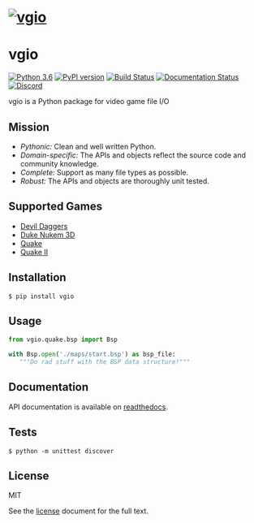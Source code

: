 # [![vgio](https://raw.githubusercontent.com/joshuaskelly/vgio/master/.media/logo.svg?sanitize=true)](https://github.com/JoshuaSkelly/vgio)

# vgio

[![Python 3.6](https://img.shields.io/badge/python-3.6-blue.svg)]() [![PyPI version](https://badge.fury.io/py/vgio.svg)](https://pypi.python.org/pypi/vgio) [![Build Status](https://img.shields.io/travis/joshuaskelly/vgio/master.svg?label=tests)](https://travis-ci.org/joshuaskelly/vgio) [![Documentation Status](https://readthedocs.org/projects/vgio/badge/?version=latest)](http://vgio.readthedocs.io/en/latest) [![Discord](https://img.shields.io/badge/discord-chat-7289DA.svg)](https://discord.gg/KvwmdXA)

vgio is a Python package for video game file I/O

## Mission

- *Pythonic:* Clean and well written Python.
- *Domain-specific:* The APIs and objects reflect the source code and community knowledge.
- *Complete:* Support as many file types as possible.
- *Robust:* The APIs and objects are thoroughly unit tested.

## Supported Games

- [Devil Daggers](./vgio/devildaggers)
- [Duke Nukem 3D](./vgio/duke3d)
- [Quake](./vgio/quake)
- [Quake II](./vgio/quake2)

## Installation
`$ pip install vgio`

## Usage
```python
from vgio.quake.bsp import Bsp

with Bsp.open('./maps/start.bsp') as bsp_file:
   """Do rad stuff with the BSP data structure!"""
```

## Documentation
API documentation is available on [readthedocs](https://vgio.readthedocs.org/en/latest).

## Tests
`$ python -m unittest discover`

## License
MIT

See the [license](./LICENSE) document for the full text.
